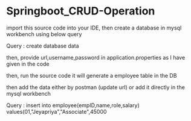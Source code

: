 # Springboot_CRUD-Operation

import this source code into your IDE, then create a database in mysql workbench using below query 

Query : create database data

then, provide url,username,password in application.properties as I have given in the code

then, run the source code it will generate a employee table in the DB

then add the data either by postman (update url) or add it directly in the mysql workbench

Query : insert into employee(empID,name,role,salary) values(01,"Jeyapriya","Associate",45000
